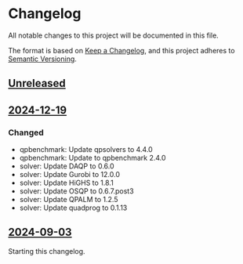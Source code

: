 # Changelog

All notable changes to this project will be documented in this file.

The format is based on [Keep a Changelog](https://keepachangelog.com/en/1.0.0/),
and this project adheres to [Semantic Versioning](https://semver.org/spec/v2.0.0.html).

## [Unreleased]

## [2024-12-19]

### Changed

- qpbenchmark: Update qpsolvers to 4.4.0
- qpbenchmark: Update to qpbenchmark 2.4.0
- solver: Update DAQP to 0.6.0
- solver: Update Gurobi to 12.0.0
- solver: Update HiGHS to 1.8.1
- solver: Update OSQP to 0.6.7.post3
- solver: Update QPALM to 1.2.5
- solver: Update quadprog to 0.1.13

## [2024-09-03]

Starting this changelog.

[unreleased]: https://github.com/qpsolvers/free_for_all_qpbenchmark/compare/2024-12-19...HEAD
[2024-12-19]: https://github.com/qpsolvers/free_for_all_qpbenchmark/compare/2024-09-03...2024-12-19
[2024-09-03]: https://github.com/qpsolvers/free_for_all_qpbenchmark/releases/tag/2024-09-03
